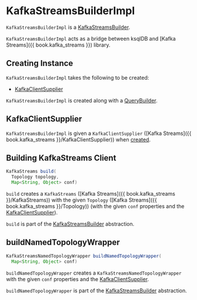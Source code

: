 # KafkaStreamsBuilderImpl

`KafkaStreamsBuilderImpl` is a [KafkaStreamsBuilder](KafkaStreamsBuilder.md).

`KafkaStreamsBuilderImpl` acts as a bridge between ksqlDB and [Kafka Streams]({{ book.kafka_streams }}) library.

## Creating Instance

`KafkaStreamsBuilderImpl` takes the following to be created:

* [KafkaClientSupplier](#clientSupplier)

`KafkaStreamsBuilderImpl` is created along with a [QueryBuilder](QueryBuilder.md#kafkaStreamsBuilder).

## <span id="clientSupplier"> KafkaClientSupplier

`KafkaStreamsBuilderImpl` is given a `KafkaClientSupplier` ([Kafka Streams]({{ book.kafka_streams }}/KafkaClientSupplier)) when [created](#creating-instance).

## <span id="build"> Building KafkaStreams Client

```java
KafkaStreams build(
  Topology topology, 
  Map<String, Object> conf)
```

`build` creates a `KafkaStreams` ([Kafka Streams]({{ book.kafka_streams }}/KafkaStreams)) with the given `Topology` ([Kafka Streams]({{ book.kafka_streams }}/Topology)) (with the given `conf` properties and the [KafkaClientSupplier](#clientSupplier)).

`build` is part of the [KafkaStreamsBuilder](KafkaStreamsBuilder.md#build) abstraction.

## <span id="buildNamedTopologyWrapper"> buildNamedTopologyWrapper

```java
KafkaStreamsNamedTopologyWrapper buildNamedTopologyWrapper(
  Map<String, Object> conf)
```

`buildNamedTopologyWrapper` creates a `KafkaStreamsNamedTopologyWrapper` with the given `conf` properties and the [KafkaClientSupplier](#clientSupplier).

`buildNamedTopologyWrapper` is part of the [KafkaStreamsBuilder](KafkaStreamsBuilder.md#buildNamedTopologyWrapper) abstraction.
